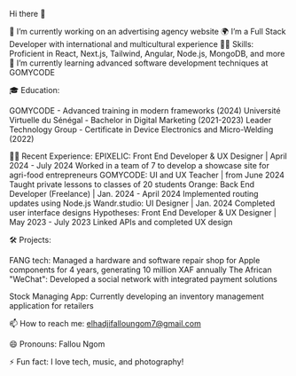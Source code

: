 Hi there 👋

🔭 I’m currently working on an advertising agency website
🌍 I’m a Full Stack Developer with international and multicultural experience
💪🏼 Skills: Proficient in React, Next.js, Tailwind, Angular, Node.js, MongoDB, and more
🌱 I’m currently learning advanced software development techniques at GOMYCODE


🎓 Education:

GOMYCODE - Advanced training in modern frameworks (2024)
Université Virtuelle du Sénégal - Bachelor in Digital Marketing (2021-2023)
Leader Technology Group - Certificate in Device Electronics and Micro-Welding (2022)

👨‍💻 Recent Experience:
EPIXELIC: Front End Developer & UX Designer | April 2024 - July 2024
Worked in a team of 7 to develop a showcase site for agri-food entrepreneurs
GOMYCODE: UI and UX Teacher | from June 2024
Taught private lessons to classes of 20 students
Orange: Back End Developer (Freelance) | Jan. 2024 - April 2024
Implemented routing updates using Node.js
Wandr.studio: UI Designer | Jan. 2024
Completed user interface designs
Hypotheses: Front End Developer & UX Designer | May 2023 - July 2023
Linked APIs and completed UX design


🛠️ Projects:

FANG tech: Managed a hardware and software repair shop for Apple components for 4 years, generating 10 million XAF annually
The African "WeChat": Developed a social network with integrated payment solutions

Stock Managing App: Currently developing an inventory management application for retailers



📫 How to reach me: elhadjifalloungom7@gmail.com

😄 Pronouns: Fallou Ngom

⚡ Fun fact: I love tech, music, and photography!
